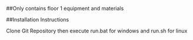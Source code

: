 ##Only contains floor 1 equipment and materials

##Installation Instructions

Clone Git Repository then execute run.bat for windows and run.sh for linux
